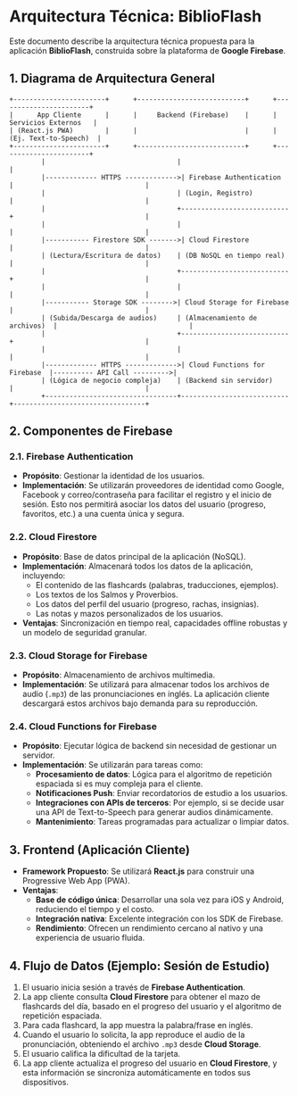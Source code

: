 # Arquitectura Técnica: BiblioFlash

Este documento describe la arquitectura técnica propuesta para la aplicación **BiblioFlash**, construida sobre la plataforma de **Google Firebase**.

## 1. Diagrama de Arquitectura General

```
+-----------------------+      +---------------------------+      +-----------------------+
|      App Cliente      |      |     Backend (Firebase)    |      |    Servicios Externos   |
| (React.js PWA)        |      |                           |      | (Ej. Text-to-Speech)  |
+-----------------------+      +---------------------------+      +-----------------------+
        |                                 |                                 |
        |------------- HTTPS ------------->| Firebase Authentication       |                                 |
        |                                 | (Login, Registro)             |                                 |
        |                                 +---------------------------+                                 |
        |                                 |                                 |                                 |
        |----------- Firestore SDK ------->| Cloud Firestore               |                                 |
        | (Lectura/Escritura de datos)    | (DB NoSQL en tiempo real)     |                                 |
        |                                 +---------------------------+                                 |
        |                                 |                                 |                                 |
        |----------- Storage SDK -------->| Cloud Storage for Firebase    |                                 |
        | (Subida/Descarga de audios)     | (Almacenamiento de archivos)  |                                 |
        |                                 +---------------------------+                                 |
        |                                 |                                 |                                 |
        |------------- HTTPS ------------->| Cloud Functions for Firebase  |---------- API Call --------->|
        | (Lógica de negocio compleja)    | (Backend sin servidor)        |                                 |
        +---------------------------------+---------------------------+---------------------------------+

```

## 2. Componentes de Firebase

### 2.1. **Firebase Authentication**
- **Propósito**: Gestionar la identidad de los usuarios.
- **Implementación**: Se utilizarán proveedores de identidad como Google, Facebook y correo/contraseña para facilitar el registro y el inicio de sesión. Esto nos permitirá asociar los datos del usuario (progreso, favoritos, etc.) a una cuenta única y segura.

### 2.2. **Cloud Firestore**
- **Propósito**: Base de datos principal de la aplicación (NoSQL).
- **Implementación**: Almacenará todos los datos de la aplicación, incluyendo:
  - El contenido de las flashcards (palabras, traducciones, ejemplos).
  - Los textos de los Salmos y Proverbios.
  - Los datos del perfil del usuario (progreso, rachas, insignias).
  - Las notas y mazos personalizados de los usuarios.
- **Ventajas**: Sincronización en tiempo real, capacidades offline robustas y un modelo de seguridad granular.

### 2.3. **Cloud Storage for Firebase**
- **Propósito**: Almacenamiento de archivos multimedia.
- **Implementación**: Se utilizará para almacenar todos los archivos de audio (`.mp3`) de las pronunciaciones en inglés. La aplicación cliente descargará estos archivos bajo demanda para su reproducción.

### 2.4. **Cloud Functions for Firebase**
- **Propósito**: Ejecutar lógica de backend sin necesidad de gestionar un servidor.
- **Implementación**: Se utilizarán para tareas como:
  - **Procesamiento de datos**: Lógica para el algoritmo de repetición espaciada si es muy compleja para el cliente.
  - **Notificaciones Push**: Enviar recordatorios de estudio a los usuarios.
  - **Integraciones con APIs de terceros**: Por ejemplo, si se decide usar una API de Text-to-Speech para generar audios dinámicamente.
  - **Mantenimiento**: Tareas programadas para actualizar o limpiar datos.

## 3. Frontend (Aplicación Cliente)

- **Framework Propuesto**: Se utilizará **React.js** para construir una Progressive Web App (PWA).
- **Ventajas**: 
  - **Base de código única**: Desarrollar una sola vez para iOS y Android, reduciendo el tiempo y el costo.
  - **Integración nativa**: Excelente integración con los SDK de Firebase.
  - **Rendimiento**: Ofrecen un rendimiento cercano al nativo y una experiencia de usuario fluida.

## 4. Flujo de Datos (Ejemplo: Sesión de Estudio)

1.  El usuario inicia sesión a través de **Firebase Authentication**.
2.  La app cliente consulta **Cloud Firestore** para obtener el mazo de flashcards del día, basado en el progreso del usuario y el algoritmo de repetición espaciada.
3.  Para cada flashcard, la app muestra la palabra/frase en inglés.
4.  Cuando el usuario lo solicita, la app reproduce el audio de la pronunciación, obteniendo el archivo `.mp3` desde **Cloud Storage**.
5.  El usuario califica la dificultad de la tarjeta.
6.  La app cliente actualiza el progreso del usuario en **Cloud Firestore**, y esta información se sincroniza automáticamente en todos sus dispositivos.
